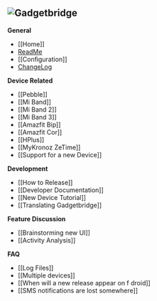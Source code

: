 ![Gadgetbridge](https://raw.githubusercontent.com/Freeyourgadget/Gadgetbridge/master/app/src/main/res/drawable-mdpi/ic_launcher.png)<br>
----
**General**
 - [[Home]]
 - [ReadMe](../tree/master/README.md)
 - [[Configuration]]
 - [ChangeLog](../tree/master/CHANGELOG.md)

**Device Related**
 - [[Pebble]]
 - [[Mi Band]]
 - [[Mi Band 2]]
 - [[Mi Band 3]]
 - [[Amazfit Bip]]
 - [[Amazfit Cor]]
 - [[HPlus]]
 - [[MyKronoz ZeTime]]
 - [[Support for a new Device]]

**Development**
 - [[How to Release]]
 - [[Developer Documentation]]
 - [[New Device Tutorial]]
 - [[Translating Gadgetbridge]]

**Feature Discussion**
 - [[Brainstorming new UI]]
 - [[Activity Analysis]]

**FAQ**
 - [[Log Files]]
 - [[Multiple devices]]
 - [[When will a new release appear on f droid]]
 - [[SMS notifications are lost somewhere]]
